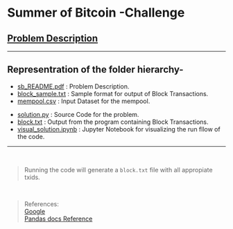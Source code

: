 # Summer of Bitcoin -Challenge

## [Problem Description](sb_README.pdf)

<hr>

## Representration of the folder hierarchy-

* [sb_README.pdf](sb_README.pdf) : Problem Description.
* [block_sample.txt](block_sample.txt) : Sample format for output of Block Transactions.
* [mempool.csv](mempool.csv) : Input Dataset for the mempool.

<p>

* [solution.py](solution.py) : Source Code for the problem.
* [block.txt](block.txt) : Output from the program containing Block Transactions.
* [visual_solution.ipynb](visual_solution.ipynb) : Jupyter Notebook for visualizing the run fllow of the code.

<hr>
<br>

>Running the code will generate a `block.txt` file with all appropiate txids.

<br>

> References: <br>
[Google](https://www.google.com/) <br>
[Pandas docs Reference](https://pandas.pydata.org/docs/reference/frame.html)
